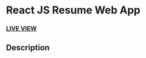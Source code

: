 # React JS Resume Web App      
### <a href="http://hotdev6m.c1.biz/">LIVE VIEW</a> 

## Description
